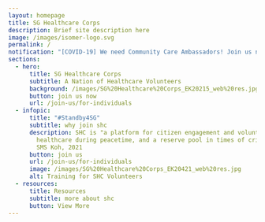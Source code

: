 ```yaml
---
layout: homepage
title: SG Healthcare Corps
description: Brief site description here
image: /images/isomer-logo.svg
permalink: /
notification: "[COVID-19] We need Community Care Ambassadors! Join us now!"
sections:
  - hero:
      title: SG Healthcare Corps
      subtitle: A Nation of Healthcare Volunteers
      background: /images/SG%20Healthcare%20Corps_EK20215_web%20res.jpg
      button: join us now
      url: /join-us/for-individuals
  - infopic:
      title: "#Standby4SG"
      subtitle: why join shc
      description: SHC is "a platform for citizen engagement and volunteerism in
        healthcare during peacetime, and a reserve pool in times of crisis" -
        SMS Koh, 2021
      button: join us
      url: /join-us/for-individuals
      image: /images/SG%20Healthcare%20Corps_EK20421_web%20res.jpg
      alt: Training for SHC Volunteers
  - resources:
      title: Resources
      subtitle: more about shc
      button: View More
---
```

